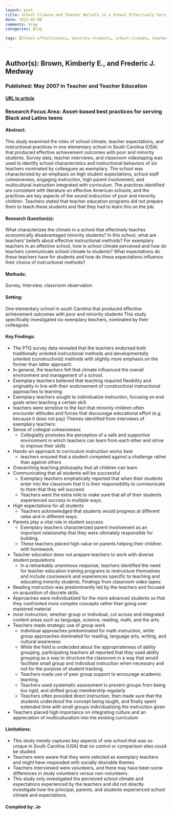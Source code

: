 ```yaml
---
layout: post
title: School Climate and Teacher Beliefs in a School Effectively Serving Poor South Carolina (USA) African-American Students- A Case Study.
date: 2021-02-08
comments: true
categories: Blog

tags: [School-effectiveness, minority-students, school-climate, teacher-expectations, diverse-student-populations, exemplary-teachers, group-instruction, ability-groups, inequality]

---
```


## Author(s): Brown, Kimberly E., and Frederic J. Medway

### Published: May 2007 in Teacher and Teacher Education

#### [URL to article](https://pdf.sciencedirectassets.com/271838/1-s2.0-S0742051X07X01355/1-s2.0-S0742051X06001697/main.pdf?X-Amz-Security-Token=IQoJb3JpZ2luX2VjEIf%2F%2F%2F%2F%2F%2F%2F%2F%2F%2FwEaCXVzLWVhc3QtMSJHMEUCIAmiOnyAYhp6M4SKWUeWgcTzOlYhUOulM82L1SvI7f%2FMAiEA3bKlzvoeN45e4fq02tyFyeLCJVhpo6L7hGDXboYoRRQqvQMIgP%2F%2F%2F%2F%2F%2F%2F%2F%2F%2FARADGgwwNTkwMDM1NDY4NjUiDAB0g1m0BQUyicbWAyqRA31sxtUKyNGgHpVNB6HYSeMwhM6soJt35Lkc%2FlPZWblK%2FERv2CeTaCGg18mPLus4xygaB69NRp4EbXWbjbVrIWjX%2BO0pDZP3zKBQNC0u%2BqFqyhVd645HlOWsOkLVHVItSqA3qKL3Kg1e5ORDqSr6aMwYaw1emiqCKGFZbabzbgK1aZ535IwFe6x9S1JQHBMbP2SSeMd%2F3ssj%2BmFRdf5yKDRQGeWe7ap%2FlfS9pL7fSHFz562GI3t5CcuXUScJmFKAUd58RUeun9vkK2pa%2BY%2FXTlVoqKbf1ilBUcAIC%2BGqt97ASYux1Jp%2F9E%2FrfII%2FI23z%2FbXMvrc3YhHkg23%2FbDcf3qPn%2FklBZCHxJ9fObIm%2BOtIfZUeAfFkIz5VZw%2Bnd%2B%2Bm9CLO64YxEmtTeal2A6M%2BRvAGFtjHwOE2MPj0zISsjVm1fZ7vClXB2OQbsI3SlHEYTeTh5Erb%2BtalryzTZ2xSb2DISIIbaY8VObGJuRqar5N1je%2FvHKQ2c3lBvPjASNhIA7VnNcDJWkdrjCY4tvCqPpv6DMI2Bh4EGOusBeP2kpIozLQIzWHHMKKjrDrvgqzNjE%2F%2FOCydXes7Z59xzDgHQoc2hIecCrdKz8kDLYIq%2BsAxe%2Fx67YMbjxXwPePxh0lW14dB1RmgFXNWGwC5vAwpbzJfrAQfhBBq2ceFroKdpk2Z5DU2p%2Fqe0TGF4IcTVERorm2dW5H5BwZwjRiKguMK%2FAE3vypzoI%2BSEp3wMLpWjPxbsgARe2Zi4fBQMVy7P54ytPPrgeraXAuY%2FPnJOzjko7fEG50saRFK0LP72Kgx7Z%2FxDx3RJONTMoULtfp3GaS7yMALk%2B3SKct9VRCzWG6slcItX%2BGoQhA%3D%3D&X-Amz-Algorithm=AWS4-HMAC-SHA256&X-Amz-Date=20210209T000617Z&X-Amz-SignedHeaders=host&X-Amz-Expires=300&X-Amz-Credential=ASIAQ3PHCVTYXHIAOF6D%2F20210209%2Fus-east-1%2Fs3%2Faws4_request&X-Amz-Signature=91ffefb48431deec71c6ed17574976edf2f34c0d6b588043b61ddb8cd8f24ea5&hash=1219ba225634d0ac3181f034fe23899c4bc216ffb463401043cb0d6b902c298d&host=68042c943591013ac2b2430a89b270f6af2c76d8dfd086a07176afe7c76c2c61&pii=S0742051X06001697&tid=spdf-a9a478e1-2410-4d7e-a969-8af3d58647c2&sid=bf66580e5fb46548647b0bc-b399b976cc77gxrqa&type=client)

### Research Focus Area: Asset-based best practices for serving Black and Latinx teens

#### Abstract:
This study examined the roles of school climate, teacher expectations, and instructional practices in one elementary school in South Carolina (USA) that produced effective achievement outcomes with poor and minority students. Survey data, teacher interviews, and classroom videotaping was used to identify school characteristics and instructional behaviors of six teachers nominated by colleagues as exemplary. The school was characterized by an emphasis on high student expectations, school staff cohesiveness, engaging instruction, high parent involvement, and multicultural instruction integrated with curriculum. The practices identified are consistent with literature on effective American schools; and the practices are key aspects of the sound instruction of poor and minority children. Teachers stated that teacher education programs did not prepare them to teach these students and that they had to learn this on the job.


#### Research Question(s):
What characterizes the climate in a school that effectively teaches economically disadvantaged minority students? In this school, what are teachers’ beliefs about effective instructional methods?  For exemplary teachers in an effective school, how is school climate perceived and how do teachers communicate school climate to students? What expectations do these teachers have for students and how do these expectations influence their choice of instructional methods?


#### Methods:
Survey, Interview, classroom observation


#### Setting:
One elementary school in south Carolina that produced effective achievement outcomes with poor and minority students  This study specifically investigated six exemplary teachers, nominated by their colleagues.


#### Key Findings:

- The PTQ survey data revealed that the teachers endorsed both traditionally oriented instructional methods and developmentally oriented (constructivist) methods with slightly more emphasis on the former than latter approach.
- In general, the teachers felt that climate influenced the overall environment and management of a school.
- Exemplary teachers believed that teaching required flexibility and originality in line with their endorsement of constructivist instructional approaches to learning.
- Exemplary teachers sought to individualize instruction, focusing on end goals when teaching a certain skill.
- teachers were sensitive to the fact that minority children often encounter attitudes and forces that discourage educational effort (e.g. because it does not pay) Themes identified from interviews of exemplary teachers:
- Sense of collegial cohesiveness
    - Collegiality promotes the perception of a safe and supportive environment in which teachers can learn from each other and strive to improve their skills 
- Hands-on approach to curriculum instruction works best
    - teachers ensured that a student competed against a challenge rather than against others 
- Overarching teaching philosophy that all children can learn
- Communicating that all students will be successful
    - Exemplary teachers emphatically reported that when their students enter into the classroom that it is their responsibility to communicate to them that they will succeed
    - Teachers went the extra mile to make sure that all of their students experienced success in multiple ways. 
- High expectations for all students
    - Teachers acknowledged that students would progress at different rates and in different ways. 
- Parents play a vital role in student success
    - Exemplary teachers characterized parent involvement as an important relationship that they were ultimately responsible for building.
    - These teachers placed high value on parents helping their children with homework. 
- Teacher education does not prepare teachers to work with diverse student populations
    - In a remarkably unanimous response, teachers identified the need for teacher education training programs to restructure themselves and include coursework and experiences specific to teaching and educating minority students.  Findings from classroom video tapes: 
- Reading instruction was predominantly led by the teachers and focused on acquisition of discrete skills.
- Approaches were individualized for the more advanced students so that they confronted more complex concepts rather than going over mastered material
- most instruction, whether group or individual, cut across and integrated content areas such as language, science, reading, math, and the arts.
- Teachers made strategic use of group work
    - Individual approaches predominated for math instruction, while group approaches dominated for reading, language arts, writing, and cultural awareness
    - While the field is undecided about the appropriateness of ability grouping, participating teachers all reported that they used ability grouping as a way to structure the classroom in a way that would facilitate small group and individual instruction when necessary and not for the purpose of student tracking.
    - Teachers made use of peer group support to encourage academic learning.
    - Teachers used systematic assessment to prevent groups from being too rigid, and shifted group membership regularly
    - Teachers often provided direct instruction, then made sure that the students understood the concept being taught, and finally spent extended time with small groups individualizing the instruction given 
- Teachers placed high importance on integrating culture and an appreciation of multiculturalism into the existing curriculum


#### Limitations:

- This study merely captures key aspects of one school that was so unique in South Carolina (USA) that no control or comparison sites could be studied.
- Teachers were aware that they were selected as exemplary teachers and might have responded with socially desirable themes
- Teachers interviewed were volunteers, and there may have been some differences in study volunteers versus non-volunteers.  
- This study only investigated the perceived school climate and expectations experienced by the teachers and did not directly investigate how the principal, parents, and students experienced school climate and expectations.


#### Compiled by: Jo
